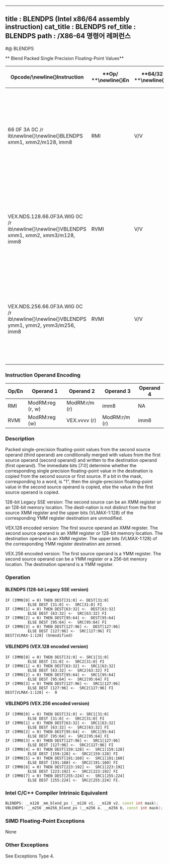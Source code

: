 ----------------------------
title : BLENDPS (Intel x86/64 assembly instruction)
cat_title : BLENDPS
ref_title : BLENDPS
path : /X86-64 명령어 레퍼런스
----------------------------
#@ BLENDPS

** Blend Packed Single Precision Floating-Point Values**

|**Opcode/**\newline{}**Instruction**|**Op/ **\newline{}**En**|**64/32-bit **\newline{}**Mode**|**CPUID **\newline{}**Feature **\newline{}**Flag**|**Description**|
|------------------------------------|------------------------|--------------------------------|--------------------------------------------------|---------------|
|66 0F 3A 0C /r ib\newline{}\newline{}BLENDPS xmm1, xmm2/m128, imm8|RMI|V/V|SSE4_1|Select packed single precision floating-point values from xmm1 and xmm2/m128 from mask specified in imm8 and store the values into xmm1.|
|VEX.NDS.128.66.0F3A.WIG 0C /r ib\newline{}\newline{}VBLENDPS xmm1, xmm2, xmm3/m128, imm8|RVMI|V/V|AVX|Select packed single-precision floating-point values from xmm2 and xmm3/m128 from mask in imm8 and store the values in xmm1.|
|VEX.NDS.256.66.0F3A.WIG 0C /r ib\newline{}\newline{}VBLENDPS ymm1, ymm2, ymm3/m256, imm8|RVMI|V/V|AVX|Select packed single-precision floating-point values from ymm2 and ymm3/m256 from mask in imm8 and store the values in ymm1.|
### Instruction Operand Encoding


|Op/En|Operand 1|Operand 2|Operand 3|Operand 4|
|-----|---------|---------|---------|---------|
|RMI|ModRM:reg (r, w)|ModRM:r/m (r)|imm8|NA|
|RVMI|ModRM:reg (w)|VEX.vvvv (r)|ModRM:r/m (r)|imm8|
### Description


Packed single-precision floating-point values from the second source operand (third operand) are conditionally merged with values from the first source operand (second operand) and written to the destination operand (first operand). The immediate bits [7:0] determine whether the corresponding single precision floating-point value in the destination is copied from the second source or first source. If a bit in the mask, corresponding to a word, is "1", then the single-precision floating-point value in the second source operand is copied, else the value in the first source operand is copied.

128-bit Legacy SSE version: The second source can be an XMM register or an 128-bit memory location. The desti-nation is not distinct from the first source XMM register and the upper bits (VLMAX-1:128) of the corresponding YMM register destination are unmodified.

VEX.128 encoded version: The first source operand an XMM register. The second source operand is an XMM register or 128-bit memory location. The destination operand is an XMM register. The upper bits (VLMAX-1:128) of the corresponding YMM register destination are zeroed.

VEX.256 encoded version: The first source operand is a YMM register. The second source operand can be a YMM register or a 256-bit memory location. The destination operand is a YMM register. 


### Operation
#### BLENDPS (128-bit Legacy SSE version)
```info-verb
IF (IMM8[0] = 0) THEN DEST[31:0] <-  DEST[31:0]
          ELSE DEST [31:0]  <-  SRC[31:0] FI
IF (IMM8[1] = 0) THEN DEST[63:32] <-   DEST[63:32]
          ELSE DEST [63:32]  <-  SRC[63:32] FI
IF (IMM8[2] = 0) THEN DEST[95:64]  <-  DEST[95:64]
          ELSE DEST [95:64] <-   SRC[95:64] FI
IF (IMM8[3] = 0) THEN DEST[127:96] <-   DEST[127:96]
          ELSE DEST [127:96] <-   SRC[127:96] FI
DEST[VLMAX-1:128] (Unmodified)
```
#### VBLENDPS (VEX.128 encoded version)
```info-verb
IF (IMM8[0] = 0) THEN DEST[31:0]  <- SRC1[31:0]
          ELSE DEST [31:0]  <-  SRC2[31:0] FI
IF (IMM8[1] = 0) THEN DEST[63:32] <-   SRC1[63:32]
          ELSE DEST [63:32] <-   SRC2[63:32] FI
IF (IMM8[2] = 0) THEN DEST[95:64]  <-  SRC1[95:64]
          ELSE DEST [95:64] <-   SRC2[95:64] FI
IF (IMM8[3] = 0) THEN DEST[127:96]  <-  SRC1[127:96]
          ELSE DEST [127:96] <-   SRC2[127:96] FI
DEST[VLMAX-1:128]  <-  0
```
#### VBLENDPS (VEX.256 encoded version)
```info-verb
IF (IMM8[0] = 0) THEN DEST[31:0]  <- SRC1[31:0]
          ELSE DEST [31:0] <-   SRC2[31:0] FI
IF (IMM8[1] = 0) THEN DEST[63:32] <-   SRC1[63:32]
          ELSE DEST [63:32] <-   SRC2[63:32] FI
IF (IMM8[2] = 0) THEN DEST[95:64]  <-  SRC1[95:64]
          ELSE DEST [95:64] <-   SRC2[95:64] FI
IF (IMM8[3] = 0) THEN DEST[127:96]  <-  SRC1[127:96]
          ELSE DEST [127:96]  <-  SRC2[127:96] FI
IF (IMM8[4] = 0) THEN DEST[159:128] <-   SRC1[159:128]
          ELSE DEST [159:128] <-   SRC2[159:128] FI
IF (IMM8[5] = 0) THEN DEST[191:160]  <-  SRC1[191:160]
          ELSE DEST [191:160]  <-  SRC2[191:160] FI
IF (IMM8[6] = 0) THEN DEST[223:192]  <-  SRC1[223:192]
          ELSE DEST [223:192]  <-  SRC2[223:192] FI
IF (IMM8[7] = 0) THEN DEST[255:224] <-   SRC1[255:224]
          ELSE DEST [255:224] <-   SRC2[255:224] FI.
```

### Intel C/C++ Compiler Intrinsic Equivalent

```cpp
BLENDPS: __m128 _mm_blend_ps (__m128 v1, __m128 v2, const int mask);
VBLENDPS: __m256 _mm256_blend_ps (__m256 a, __m256 b, const int mask);
```
### SIMD Floating-Point Exceptions


None

### Other Exceptions


See Exceptions Type 4.

